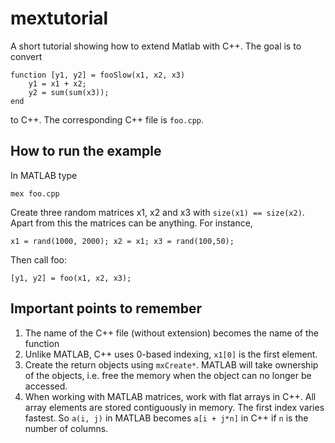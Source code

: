 # mextutorial

A short tutorial showing how to extend Matlab with C++. The goal is to convert 
```
function [y1, y2] = fooSlow(x1, x2, x3)
    y1 = x1 + x2;
    y2 = sum(sum(x3));
end
```
to C++. The corresponding C++ file is `foo.cpp`. 


## How to run the example

In MATLAB type
```
mex foo.cpp
```

Create three random matrices x1, x2 and x3 with `size(x1) == size(x2)`. Apart from this the matrices can be anything. For instance,
```
x1 = rand(1000, 2000); x2 = x1; x3 = rand(100,50);
```
Then call foo:
```
[y1, y2] = foo(x1, x2, x3);
```

## Important points to remember

 1. The name of the C++ file (without extension) becomes the name of the function
 2. Unlike MATLAB, C++ uses 0-based indexing, `x1[0]` is the first element. 
 3. Create the return objects using `mxCreate*`. MATLAB will take ownership of the objects, i.e. free the memory when the object can no longer be accessed. 
 4. When working with MATLAB matrices, work with flat arrays in C++. All array elements are stored contiguously in memory. The first index varies fastest. So `a(i, j)` in MATLAB becomes `a[i + j*n]` in C++ if `n` is the number of columns. 

